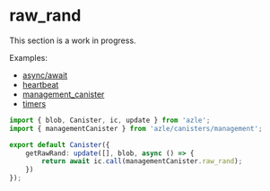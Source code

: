 # raw_rand

This section is a work in progress.

Examples:

-   [async/await](https://github.com/demergent-labs/azle/tree/main/examples/async_await)
-   [heartbeat](https://github.com/demergent-labs/azle/tree/main/examples/heartbeat)
-   [management_canister](https://github.com/demergent-labs/azle/tree/main/examples/management_canister)
-   [timers](https://github.com/demergent-labs/azle/tree/main/examples/timers)

```typescript
import { blob, Canister, ic, update } from 'azle';
import { managementCanister } from 'azle/canisters/management';

export default Canister({
    getRawRand: update([], blob, async () => {
        return await ic.call(managementCanister.raw_rand);
    })
});
```
